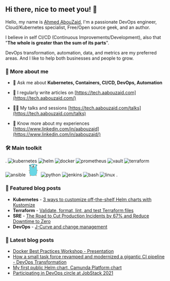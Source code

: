 ## Hi there, nice to meet you! 🐧️

Hello, my name is [Ahmed AbouZaid](https://tech.aabouzaid.com/), I'm a passionate DevOps engineer, Cloud/Kubernetes specialist, Free/Open source geek, and an author.

I believe in self CI/CD (Continuous Improvements/Development), also that "**The whole is greater than the sum of its parts**".

DevOps transformation, automation, data, and metrics are my preferred areas. And I like to help both businesses and people to grow. 

### 🧐 More about me

- 💬 Ask me about **Kubernetes, Containers, CI/CD, DevOps, Automation**

- 📝 I regularly write articles on [https://tech.aabouzaid.com](https://tech.aabouzaid.com/)

- 👨‍💻 My talks and sessions [https://tech.aabouzaid.com/talks](https://tech.aabouzaid.com/talks)

- 📄 Know more about my experiences [https://www.linkedin.com/in/aabouzaid](https://www.linkedin.com/in/aabouzaid/)

### 🛠️ Main toolkit
.
<img src="https://www.vectorlogo.zone/logos/kubernetes/kubernetes-icon.svg" alt="kubernetes" width="40" height="40"/>
<img src="https://www.vectorlogo.zone/logos/helmsh/helmsh-icon.svg" alt="helm" width="40" height="40"/>
<img src="https://www.vectorlogo.zone/logos/docker/docker-official.svg" alt="docker" width="40" height="40"/>
<img src="https://www.vectorlogo.zone/logos/prometheusio/prometheusio-icon.svg" alt="prometheus" width="40" height="40"/>
<img src="https://www.vectorlogo.zone/logos/vaultproject/vaultproject-icon.svg" alt="vault" width="40" height="40"/>
<img src="https://www.vectorlogo.zone/logos/terraformio/terraformio-icon.svg" alt="terraform" width="40" height="40"/>
<img src="https://www.vectorlogo.zone/logos/ansible/ansible-icon.svg" alt="ansible" width="40" height="40"/>
<img src="https://raw.githubusercontent.com/devicons/devicon/master/icons/go/go-original.svg" alt="go" width="40" height="40"/>
<img src="https://www.vectorlogo.zone/logos/python/python-icon.svg" alt="python" width="40" height="40"/>
<img src="https://www.vectorlogo.zone/logos/jenkins/jenkins-icon.svg" alt="jenkins" width="40" height="40"/>
<img src="https://www.vectorlogo.zone/logos/gnu_bash/gnu_bash-icon.svg" alt="bash" width="40" height="40"/>
<img src="https://www.vectorlogo.zone/logos/linux/linux-icon.svg" alt="linux" width="40" height="40"/>
.

### 📕️ Featured blog posts
- **Kubernetes** - [3 ways to customize off-the-shelf Helm charts with Kustomize](https://tech.aabouzaid.com/2020/09/3-ways-to-customize-off-the-shelf-helm-charts-with-kustomize-kubernetes.html)
- **Terraform** - [Validate, format, lint, and test Terraform files](https://tech.aabouzaid.com/2020/04/validate-format-lint-and-test-terraform-iac-ci.html)
- **SRE** - [The Road to Cut Production Incidents by 67% and Reduce Downtime to Zero](https://tech.aabouzaid.com/2020/01/the-road-to-cut-production-incidents-by-67-percent-and-reduce-downtime-to-zero.html)
- **DevOps** - [J-Curve and change management](https://tech.aabouzaid.com/2019/05/devops-and-change-management-agile.html)

### 📑️ Latest blog posts
<!-- BLOG-POST-LIST:START -->
- [Docker Best Practices Workshop - Presentation](https://tech.aabouzaid.com/2021/09/docker-best-practices-workshop-presentation.html)
- [How a small task force revamped and modernized a gigantic CI pipeline - DevOps Transformation](https://tech.aabouzaid.com/2021/09/how-a-small-task-force-revamped-and-modernized-a-gigantic-ci-pipeline.html)
- [My first public Helm chart, Camunda Platform chart](https://tech.aabouzaid.com/2021/09/my-first-public-helm-chart-camunda-platform-chart.html)
- [Participating in DevOps circle at JobStack 2021](https://tech.aabouzaid.com/2021/08/participating-in-devops-circle-at-jobstack-2021.html)
<!-- BLOG-POST-LIST:END -->
